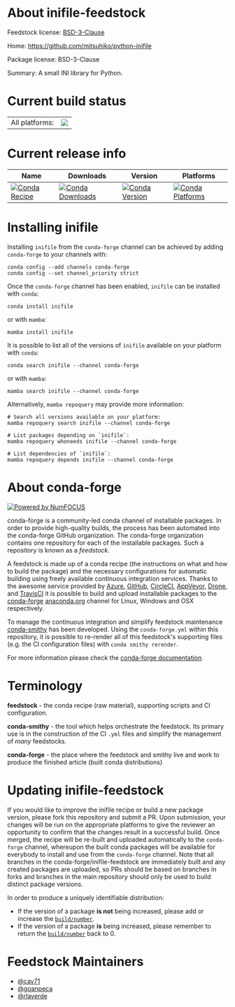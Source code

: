 About inifile-feedstock
=======================

Feedstock license: [BSD-3-Clause](https://github.com/conda-forge/inifile-feedstock/blob/main/LICENSE.txt)

Home: https://github.com/mitsuhiko/python-inifile

Package license: BSD-3-Clause

Summary: A small INI library for Python.

Current build status
====================


<table><tr><td>All platforms:</td>
    <td>
      <a href="https://dev.azure.com/conda-forge/feedstock-builds/_build/latest?definitionId=5303&branchName=main">
        <img src="https://dev.azure.com/conda-forge/feedstock-builds/_apis/build/status/inifile-feedstock?branchName=main">
      </a>
    </td>
  </tr>
</table>

Current release info
====================

| Name | Downloads | Version | Platforms |
| --- | --- | --- | --- |
| [![Conda Recipe](https://img.shields.io/badge/recipe-inifile-green.svg)](https://anaconda.org/conda-forge/inifile) | [![Conda Downloads](https://img.shields.io/conda/dn/conda-forge/inifile.svg)](https://anaconda.org/conda-forge/inifile) | [![Conda Version](https://img.shields.io/conda/vn/conda-forge/inifile.svg)](https://anaconda.org/conda-forge/inifile) | [![Conda Platforms](https://img.shields.io/conda/pn/conda-forge/inifile.svg)](https://anaconda.org/conda-forge/inifile) |

Installing inifile
==================

Installing `inifile` from the `conda-forge` channel can be achieved by adding `conda-forge` to your channels with:

```
conda config --add channels conda-forge
conda config --set channel_priority strict
```

Once the `conda-forge` channel has been enabled, `inifile` can be installed with `conda`:

```
conda install inifile
```

or with `mamba`:

```
mamba install inifile
```

It is possible to list all of the versions of `inifile` available on your platform with `conda`:

```
conda search inifile --channel conda-forge
```

or with `mamba`:

```
mamba search inifile --channel conda-forge
```

Alternatively, `mamba repoquery` may provide more information:

```
# Search all versions available on your platform:
mamba repoquery search inifile --channel conda-forge

# List packages depending on `inifile`:
mamba repoquery whoneeds inifile --channel conda-forge

# List dependencies of `inifile`:
mamba repoquery depends inifile --channel conda-forge
```


About conda-forge
=================

[![Powered by
NumFOCUS](https://img.shields.io/badge/powered%20by-NumFOCUS-orange.svg?style=flat&colorA=E1523D&colorB=007D8A)](https://numfocus.org)

conda-forge is a community-led conda channel of installable packages.
In order to provide high-quality builds, the process has been automated into the
conda-forge GitHub organization. The conda-forge organization contains one repository
for each of the installable packages. Such a repository is known as a *feedstock*.

A feedstock is made up of a conda recipe (the instructions on what and how to build
the package) and the necessary configurations for automatic building using freely
available continuous integration services. Thanks to the awesome service provided by
[Azure](https://azure.microsoft.com/en-us/services/devops/), [GitHub](https://github.com/),
[CircleCI](https://circleci.com/), [AppVeyor](https://www.appveyor.com/),
[Drone](https://cloud.drone.io/welcome), and [TravisCI](https://travis-ci.com/)
it is possible to build and upload installable packages to the
[conda-forge](https://anaconda.org/conda-forge) [anaconda.org](https://anaconda.org/)
channel for Linux, Windows and OSX respectively.

To manage the continuous integration and simplify feedstock maintenance
[conda-smithy](https://github.com/conda-forge/conda-smithy) has been developed.
Using the ``conda-forge.yml`` within this repository, it is possible to re-render all of
this feedstock's supporting files (e.g. the CI configuration files) with ``conda smithy rerender``.

For more information please check the [conda-forge documentation](https://conda-forge.org/docs/).

Terminology
===========

**feedstock** - the conda recipe (raw material), supporting scripts and CI configuration.

**conda-smithy** - the tool which helps orchestrate the feedstock.
                   Its primary use is in the construction of the CI ``.yml`` files
                   and simplify the management of *many* feedstocks.

**conda-forge** - the place where the feedstock and smithy live and work to
                  produce the finished article (built conda distributions)


Updating inifile-feedstock
==========================

If you would like to improve the inifile recipe or build a new
package version, please fork this repository and submit a PR. Upon submission,
your changes will be run on the appropriate platforms to give the reviewer an
opportunity to confirm that the changes result in a successful build. Once
merged, the recipe will be re-built and uploaded automatically to the
`conda-forge` channel, whereupon the built conda packages will be available for
everybody to install and use from the `conda-forge` channel.
Note that all branches in the conda-forge/inifile-feedstock are
immediately built and any created packages are uploaded, so PRs should be based
on branches in forks and branches in the main repository should only be used to
build distinct package versions.

In order to produce a uniquely identifiable distribution:
 * If the version of a package **is not** being increased, please add or increase
   the [``build/number``](https://docs.conda.io/projects/conda-build/en/latest/resources/define-metadata.html#build-number-and-string).
 * If the version of a package **is** being increased, please remember to return
   the [``build/number``](https://docs.conda.io/projects/conda-build/en/latest/resources/define-metadata.html#build-number-and-string)
   back to 0.

Feedstock Maintainers
=====================

* [@cav71](https://github.com/cav71/)
* [@goanpeca](https://github.com/goanpeca/)
* [@rlaverde](https://github.com/rlaverde/)

